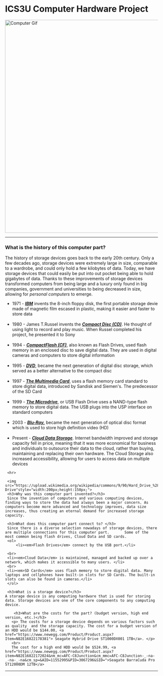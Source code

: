 <!DOCTYPE html>
<html>
    <head>
        <meta charset="utf-8">
        <title>Computer hardware test for webpage</title>
    </head>
    <body>
<h1>ICS3U Computer Hardware Project</h1>
<img src="https://media.giphy.com/media/l3vR85PnGsBwu1PFK/source.gif" alt="Computer Gif" style="width:800px;height:700px;">


<hr> 

<h3>What is the history of this computer part?</h3>
<p>The history of storage devices goes back to the early 20th century. Only a few decades ago, storage devices were extremely large in size, comparable to a wardrobe, and could only hold a few kilobytes of data. Today, we have storage devices that could easily be put into out pocket being able to hold gigabytes of data. Thanks to these improvements of storage devices transformed computers from being large and a luxury only found in big companies, government and universities to being decreased in size, allowing for <i>personal computers</i> to emerge.  </p>
<ul>
    <li>1971 - <b><u><em>IBM</em></u></b> invents the 8-inch floppy disk, the first portable storage devie made of magnetic film escased in plastic, making it easier and faster to store data</li>
    <br>
    <li>1980 - James T.Russel invents the <u><b><em>Compact Disc (CD)</em></b></u>. He thought of using light to record and play music. When Russel completed his project, he presented it to Sony</li>
    <br>
    <li>1994 - <u><b><em>CompactFlash (CF)</em></b></u>, also known as Flash Drives, used flash memory in an enclosed disc to save digital data. They are used in digital cameras and computers to store digital information</li>
    <br>
    <li>1995 - <b><u><em>DVD</em></u></b>, became the next generation of digital disc storage, which served as a better alternative to the compact disc</li>
    <br>
    <li>1997 - <u><b><em>The Multimedia Card</em></b></u>, uses a flash memory card standard to store digital data, introduced by Sandisk and Siemen's. The predecessor of the SD Card</li>
    <br>
    <li>1999 - <u><b><em>The Microdrive</em></b></u>, or USB Flash Drive uses a NAND-type flash memory to store digital data. The USB plugs into the USP interface on standard computers</li>
    <br>
    <li>2003 - <b><u><em>Blu-Ray,</em></u></b> became the next generation of optical disc format which is used to store high definition video (HD)</li>
    <br>
    <li>Present - <u><b><em>Cloud Data Storage</em></b></u>. Internet bandwidth improved and storage capacity fell in price, meaning that it was more economical for business and individuals to outsource their data to the cloud, rather than buying, maintaining and replacing their own hardware. The Cloud Storage also increased accessibility, allowing for users to access data on multiple devices</li>
     </ul>
     
     <hr>
     
     <img src="https://upload.wikimedia.org/wikipedia/commons/9/90/Hard_Drive_%2811644419853%29.jpg"alt="Hard Drive"style="width:200px;height:150px;">
     <h3>Why was this computer part invented?</h3>
     Since the invention of computers and various computing devices, finding ways to store the data had always been a major concern. As computers become more advanced and technology improves, data size increases, thus creating an eternal demand for increased storage capacity. 
     
     <h3>What does this computer part connect to? </h3>
     Since there is a diverse selection nowadays of storage devices, there are multiple connections for this computer part.       Some of the most common being flash drives, Cloud Data and SD cards. 
     <ol>
         <li><em>Flash Drives</em> connect by the USB port.</li>
     
     <br>
     <li><em>Cloud Data</em> is maintained, managed and backed up over a network, which makes it accessible to many users. </li>
     <br>
     <li><em>SD Cards</em> uses flash memory to store digital data. Many laptops and cellphones have built-in slots for SD Cards. The built-in slots can also be found in cameras.</li>
     </ol>
     
     <h3>What is a storage device?</h3>
    A storage device is any computing hardware that is used for storing data. Storage devices are one of the core components to any computing device.
        
        <h3>What are the costs for the part? (budget version, high end version, etc.)</h3>
       <p> The costs for a storage device depends on various factors such as quality  and the storage capacity. The cost for a budget version of an HDD would be $144.00, <a href="https://www.newegg.com/Product/Product.aspx?Item=N82E16822178381"> Seagate Hybrid Drive ST1000DX001 1TB</a>. </p>
       <br>
       The cost for a high end HDD would be $524.99, <a href="https://www.newegg.com/Product/Product.aspx?item=N82E16822172024&nm_mc=AFC-C8Junction&cm_mmc=AFC-C8Junction-_-na-_-na-_-na&cm_sp=&AID=11552995&PID=3067296&SID=">Seagate BarraCuda Pro ST12000DM 12TB</a>
   
   
   <hr>
    </body>
    
</html>
